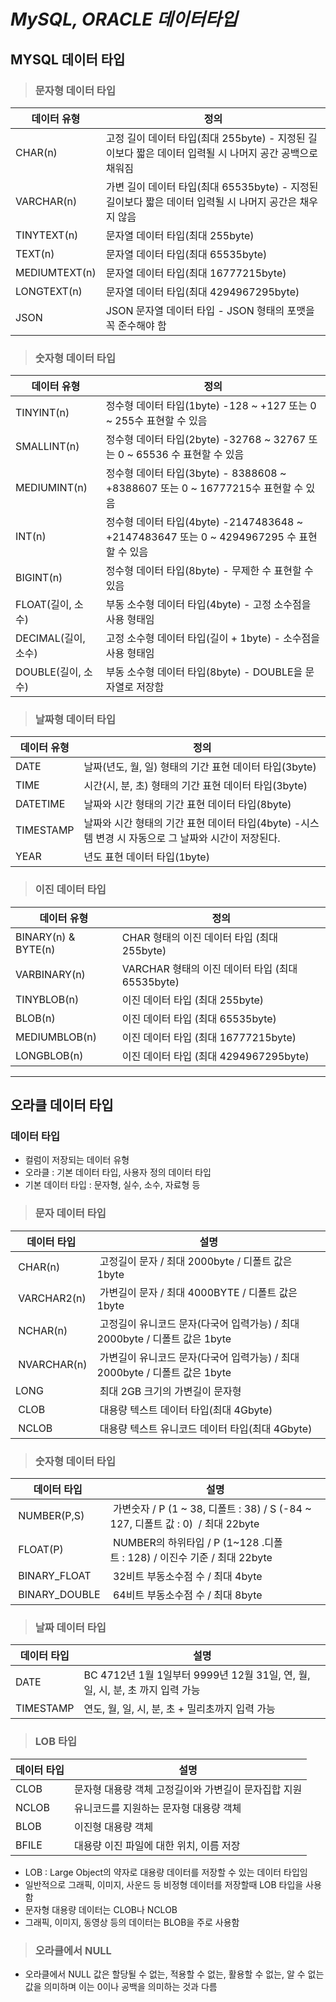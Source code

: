 # _MySQL, ORACLE 데이터타입_

## MYSQL 데이터 타입

> ### 문자형 데이터 타입

| 데이터 유형   | 정의                                                                                                    |
| ------------- | ------------------------------------------------------------------------------------------------------- |
| CHAR(n)       | 고정 길이 데이터 타입(최대 255byte) - 지정된 길이보다 짧은 데이터 입력될 시 나머지 공간 공백으로 채워짐 |
| VARCHAR(n)    | 가변 길이 데이터 타입(최대 65535byte) - 지정된 길이보다 짧은 데이터 입력될 시 나머지 공간은 채우지 않음 |
| TINYTEXT(n)   | 문자열 데이터 타입(최대 255byte)                                                                        |
| TEXT(n)       | 문자열 데이터 타입(최대 65535byte)                                                                      |
| MEDIUMTEXT(n) | 문자열 데이터 타입(최대 16777215byte)                                                                   |
| LONGTEXT(n)   | 문자열 데이터 타입(최대 4294967295byte)                                                                 |
| JSON          | JSON 문자열 데이터 타입 - JSON 형태의 포맷을 꼭 준수해야 함                                             |

> ### 숫자형 데이터 타입

| 데이터 유형         | 정의                                                                                      |
| ------------------- | ----------------------------------------------------------------------------------------- |
| TINYINT(n)          | 정수형 데이터 타입(1byte) -128 ~ +127 또는 0 ~ 255수 표현할 수 있음                       |
| SMALLINT(n)         | 정수형 데이터 타입(2byte) -32768 ~ 32767 또는 0 ~ 65536 수 표현할 수 있음                 |
| MEDIUMINT(n)        | 정수형 데이터 타입(3byte) - 8388608 ~ +8388607 또는 0 ~ 16777215수 표현할 수 있음         |
| INT(n)              | 정수형 데이터 타입(4byte) -2147483648 ~ +2147483647 또는 0 ~ 4294967295 수 표현할 수 있음 |
| BIGINT(n)           | 정수형 데이터 타입(8byte) - 무제한 수 표현할 수 있음                                      |
| FLOAT(길이, 소수)   | 부동 소수형 데이터 타입(4byte) - 고정 소수점을 사용 형태임                                |
| DECIMAL(길이, 소수) | 고정 소수형 데이터 타입(길이 + 1byte) - 소수점을 사용 형태임                              |
| DOUBLE(길이, 소수)  | 부동 소수형 데이터 타입(8byte) - DOUBLE을 문자열로 저장함                                 |

> ### 날짜형 데이터 타입

| 데이터 유형 | 정의                                                                                                |
| ----------- | --------------------------------------------------------------------------------------------------- |
| DATE        | 날짜(년도, 월, 일) 형태의 기간 표현 데이터 타입(3byte)                                              |
| TIME        | 시간(시, 분, 초) 형태의 기간 표현 데이터 타입(3byte)                                                |
| DATETIME    | 날짜와 시간 형태의 기간 표현 데이터 타입(8byte)                                                     |
| TIMESTAMP   | 날짜와 시간 형태의 기간 표현 데이터 타입(4byte) -시스템 변경 시 자동으로 그 날짜와 시간이 저장된다. |
| YEAR        | 년도 표현 데이터 타입(1byte)                                                                        |

> ### 이진 데이터 타입

| 데이터 유형         | 정의                                             |
| ------------------- | ------------------------------------------------ |
| BINARY(n) & BYTE(n) | CHAR 형태의 이진 데이터 타입 (최대 255byte)      |
| VARBINARY(n)        | VARCHAR 형태의 이진 데이터 타입 (최대 65535byte) |
| TINYBLOB(n)         | 이진 데이터 타입 (최대 255byte)                  |
| BLOB(n)             | 이진 데이터 타입 (최대 65535byte)                |
| MEDIUMBLOB(n)       | 이진 데이터 타입 (최대 16777215byte)             |
| LONGBLOB(n)         | 이진 데이터 타입 (최대 4294967295byte)           |

---

## 오라클 데이터 타입

### 데이터 타입

- 컬럼이 저장되는 데이터 유형
- 오라클 : 기본 데이터 타입, 사용자 정의 데이터 타입
- 기본 데이터 타입 : 문자형, 실수, 소수, 자료형 등

> ### 문자 데이터 타입

| 데이터 타입  | 설명                                                                          |
| ------------ | ----------------------------------------------------------------------------- |
|  CHAR(n)     |  고정길이 문자 / 최대 2000byte / 디폴트 값은 1byte                            |
|  VARCHAR2(n) |  가변길이 문자 / 최대 4000BYTE / 디폴트 값은 1byte                            |
|  NCHAR(n)    |  고정길이 유니코드 문자(다국어 입력가능) / 최대 2000byte / 디폴트 값은 1byte  |
|  NVARCHAR(n) |  가변길이 유니코드 문자(다국어 입력가능) / 최대 2000byte / 디폴트 값은 1byte  |
| LONG         |  최대 2GB 크기의 가변길이 문자형                                              |
|  CLOB        |  대용량 텍스트 데이터 타입(최대 4Gbyte)                                       |
|  NCLOB       |  대용량 텍스트 유니코드 데이터 타입(최대 4Gbyte)                              |

> ### 숫자형 데이터 타입

| 데이터 타입    | 설명                                                                               |
| -------------- | ---------------------------------------------------------------------------------- |
|  NUMBER(P,S)   |  가변숫자 / P (1 ~ 38, 디폴트 : 38) / S (-84 ~ 127, 디폴트 값 : 0)  / 최대 22byte  |
|  FLOAT(P)      |  NUMBER의 하위타입 / P (1~128 .디폴트 : 128) / 이진수 기준 / 최대 22byte           |
|  BINARY_FLOAT  |  32비트 부동소수점 수 / 최대 4byte                                                 |
|  BINARY_DOUBLE |  64비트 부동소수점 수 / 최대 8byte                                                 |

> ### 날짜 데이터 타입

| 데이터 타입 | 설명                                                                          |
| ----------- | ----------------------------------------------------------------------------- |
| DATE        | BC 4712년 1월 1일부터 9999년 12월 31일, 연, 월, 일, 시, 분, 초 까지 입력 가능 |
| TIMESTAMP   | 연도, 월, 일, 시, 분, 초 + 밀리초까지 입력 가능                               |

> ### LOB 타입

| 데이터 타입 | 설명                                                 |
| ----------- | ---------------------------------------------------- |
| CLOB        | 문자형 대용량 객체 고정길이와 가변길이 문자집합 지원 |
| NCLOB       | 유니코드를 지원하는 문자형 대용량 객체               |
| BLOB        | 이진형 대용량 객체                                   |
| BFILE       | 대용량 이진 파일에 대한 위치, 이름 저장              |

- LOB : Large Object의 약자로 대용량 데이터를 저장할 수 있는 데이터 타입임
- 일반적으로 그래픽, 이미지, 사운드 등 비정형 데이터를 저장할때 LOB 타입을 사용함
- 문자형 대용량 데이터는 CLOB나 NCLOB
- 그래픽, 이미지, 동영상 등의 데이터는 BLOB을 주로 사용함

> ### 오라클에서 NULL

- 오라클에서 NULL 값은 할당될 수 없는, 적용할 수 없는, 활용할 수 없는, 알 수 없는 값을 의미하며 이는 0이나 공백을 의미하는 것과 다름
